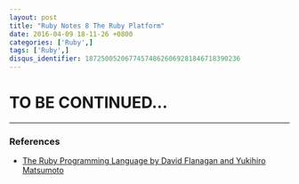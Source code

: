 ```yaml
---
layout: post
title: "Ruby Notes 8 The Ruby Platform"
date: 2016-04-09 18-11-26 +0800
categories: ['Ruby',]
tags: ['Ruby',]
disqus_identifier: 187250052067745748626069281846718390236
---
```

# TO BE CONTINUED...

* * *

### References

* [The Ruby Programming Language by David Flanagan and Yukihiro Matsumoto](http://www.amazon.com/Ruby-Programming-Language-David-Flanagan/dp/0596516177/ref=sr_1_1?ie=UTF8&qid=1459784613&sr=8-1&keywords=The+Ruby+Programming+Language)
